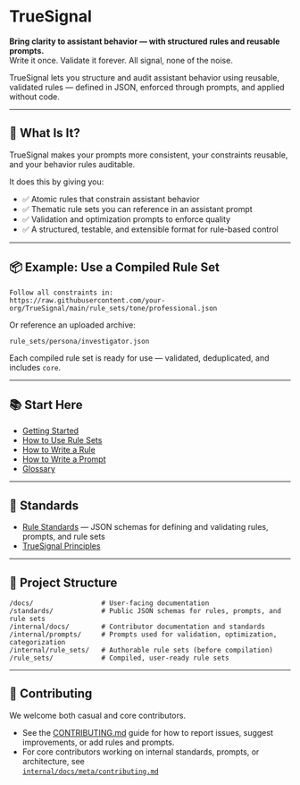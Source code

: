 # TrueSignal

**Bring clarity to assistant behavior — with structured rules and reusable prompts.**  
Write it once. Validate it forever. All signal, none of the noise.

TrueSignal lets you structure and audit assistant behavior using reusable, validated rules — defined in JSON, enforced through prompts, and applied without code.

---

## 🚀 What Is It?

TrueSignal makes your prompts more consistent, your constraints reusable, and your behavior rules auditable.

It does this by giving you:

- ✅ Atomic rules that constrain assistant behavior
- ✅ Thematic rule sets you can reference in an assistant prompt
- ✅ Validation and optimization prompts to enforce quality
- ✅ A structured, testable, and extensible format for rule-based control

---

## 📦 Example: Use a Compiled Rule Set

```text
Follow all constraints in:
https://raw.githubusercontent.com/your-org/TrueSignal/main/rule_sets/tone/professional.json
```

Or reference an uploaded archive:

```text
rule_sets/persona/investigator.json
```

Each compiled rule set is ready for use — validated, deduplicated, and includes `core`.

---

## 📚 Start Here

- [Getting Started](docs/getting_started.md)
- [How to Use Rule Sets](docs/usage/using_rule_sets.md)
- [How to Write a Rule](docs/writing/how_to_write_a_rule.md)
- [How to Write a Prompt](docs/writing/how_to_write_a_prompt.md)
- [Glossary](docs/glossary.md)

---

## 📐 Standards

- [Rule Standards](standards/README.md) — JSON schemas for defining and validating rules, prompts, and rule sets
- [TrueSignal Principles](PROJECT_PRINCIPLES.md)

---

## 🧱 Project Structure

```
/docs/                 # User-facing documentation
/standards/            # Public JSON schemas for rules, prompts, and rule sets
/internal/docs/        # Contributor documentation and standards
/internal/prompts/     # Prompts used for validation, optimization, categorization
/internal/rule_sets/   # Authorable rule sets (before compilation)
/rule_sets/            # Compiled, user-ready rule sets
```

---

## 👥 Contributing

We welcome both casual and core contributors.

- See the [CONTRIBUTING.md](CONTRIBUTING.md) guide for how to report issues, suggest improvements, or add rules and prompts.
- For core contributors working on internal standards, prompts, or architecture, see  
  [`internal/docs/meta/contributing.md`](internal/docs/meta/contributing.md)

